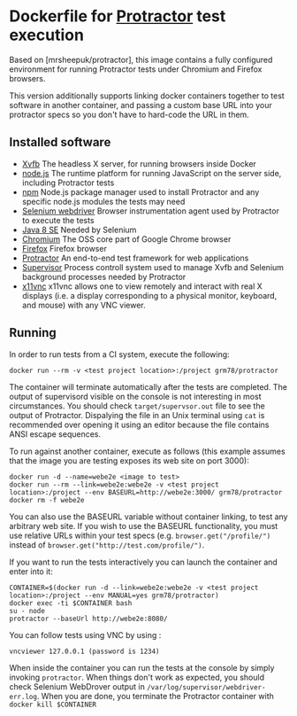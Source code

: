 Dockerfile for [Protractor](http://angular.github.io/protractor/) test execution
================================================================================

Based on [mrsheepuk/protractor], this image contains a fully configured environment for running Protractor tests under Chromium and Firefox browsers.

This version additionally supports linking docker containers together to test software in another container, and passing a custom base URL into your protractor specs so you don't have to hard-code the URL in them. 

Installed software
------------------
   * [Xvfb](http://unixhelp.ed.ac.uk/CGI/man-cgi?Xvfb+1) The headless X server, for running browsers inside Docker
   * [node.js](http://nodejs.org/) The runtime platform for running JavaScript on the server side, including Protractor tests
   * [npm](https://www.npmjs.com/) Node.js package manager used to install Protractor and any specific node.js modules the tests may need
   * [Selenium webdriver](http://docs.seleniumhq.org/docs/03_webdriver.jsp) Browser instrumentation agent used by Protractor to execute the tests
   * [Java 8 SE](http://www.oracle.com/technetwork/java/javase/) Needed by Selenium
   * [Chromium](http://www.chromium.org/Home) The OSS core part of Google Chrome browser
   * [Firefox](https://www.mozilla.org/en-US/firefox/desktop/) Firefox browser
   * [Protractor](http://angular.github.io/protractor/) An end-to-end test framework for web applications
   * [Supervisor](http://supervisord.org/) Process controll system used to manage Xvfb and Selenium background processes needed by Protractor
   * [x11vnc](http://www.karlrunge.com/x11vnc/) x11vnc allows one to view remotely and interact with real X displays (i.e. a display corresponding to a physical monitor, keyboard, and mouse) with any VNC viewer.

Running
-------
In order to run tests from a CI system, execute the following:
```
docker run --rm -v <test project location>:/project grm78/protractor
```
The container will terminate automatically after the tests are completed. The output of supervisord visible on the console is not interesting in most circumstances. You should check `target/supervsor.out` file to see the output of Protractor. Dispalying the file in an Unix terminal using `cat` is recommended over opening it using an editor because the file contains ANSI escape sequences.

To run against another container, execute as follows (this example assumes that the image you are testing exposes its web site on port 3000):
```
docker run -d --name=webe2e <image to test>
docker run --rm --link=webe2e:webe2e -v <test project location>:/project --env BASEURL=http://webe2e:3000/ grm78/protractor
docker rm -f webe2e
```

You can also use the BASEURL variable without container linking, to test any arbitrary web site. If you wish to use the BASEURL functionality, you must use relative URLs within your test specs (e.g. `browser.get("/profile/")` instead of `browser.get("http://test.com/profile/")`.

If you want to run the tests interactively you can launch the container and enter into it:
```
CONTAINER=$(docker run -d --link=webe2e:webe2e -v <test project location>:/project --env MANUAL=yes grm78/protractor)
docker exec -ti $CONTAINER bash
su - node 
protractor --baseUrl http://webe2e:8080/
```

You can follow tests using VNC by using :
```
vncviewer 127.0.0.1 (password is 1234)
```

When inside the container you can run the tests at the console by simply invoking `protractor`. When things don't work as expected, you should check Selenium WebDrover output in `/var/log/supervisor/webdriver-err.log`. When you are done, you terminate the Protractor container with `docker kill $CONTAINER`
